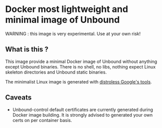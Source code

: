 # Docker most lightweight and minimal image of Unbound

WARNING : this image is very experimental. Use at your own risk!

## What is this ?

This image provide a minimal Docker image of Unbound without anything except Unbound binaries. 
There is no shell, no libs, nothing expect Linux skeleton directories and Unbound static binaries.

The minimalist Linux image is generated with [distroless Google's tools](https://github.com/GoogleContainerTools/distroless).

## Caveats

* Unbound-control default certificates are currently generated during Docker image building. It is strongly advised to generated your own certs on per container basis.

